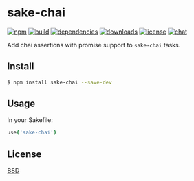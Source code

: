 # sake-chai

[![npm][npm-img]][npm-url]
[![build][build-img]][build-url]
[![dependencies][dependencies-img]][dependencies-url]
[![downloads][downloads-img]][downloads-url]
[![license][license-img]][license-url]
[![chat][chat-img]][chat-url]

Add chai assertions with promise support to `sake-chai` tasks.

## Install
```bash
$ npm install sake-chai --save-dev
```

## Usage
In your Sakefile:

```coffee
use('sake-chai')
```

## License
[BSD][license-url]

[build-img]:        https://img.shields.io/travis/sakejs/sake-chai.svg
[build-url]:        https://travis-ci.org/sakejs/sake-chai
[chat-img]:         https://badges.gitter.im/join-chat.svg
[chat-url]:         https://gitter.im/sakejs/hi
[coverage-img]:     https://coveralls.io/repos/sakejs/sake-chai/badge.svg?branch=master&service=github
[coverage-url]:     https://coveralls.io/github/sakejs/sake-chai?branch=master
[dependencies-img]: https://david-dm.org/sakejs/sake-chai.svg
[dependencies-url]: https://david-dm.org/sakejs/sake-chai
[downloads-img]:    https://img.shields.io/npm/dm/sake-chai.svg
[downloads-url]:    http://badge.fury.io/js/sake-chai
[license-img]:      https://img.shields.io/npm/l/sake-chai.svg
[license-url]:      https://github.com/sakejs/sake-chai/blob/master/LICENSE
[npm-img]:          https://img.shields.io/npm/v/sake-chai.svg
[npm-url]:          https://www.npmjs.com/package/sake-chai
